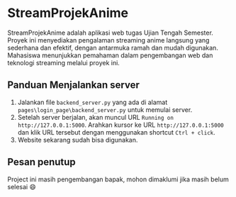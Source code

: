 # StreamProjekAnime

StreamProjekAnime adalah aplikasi web tugas Ujian Tengah Semester. Proyek ini menyediakan pengalaman streaming anime langsung yang sederhana dan efektif, dengan antarmuka ramah dan mudah digunakan. Mahasiswa menunjukkan pemahaman dalam pengembangan web dan teknologi streaming melalui proyek ini.

## Panduan Menjalankan server

1. Jalankan file `backend_server.py` yang ada di alamat `pages\login_page\backend_server.py` untuk memulai server.
2. Setelah server berjalan, akan muncul URL `Running on http://127.0.0.1:5000`. Arahkan kursor ke URL `http://127.0.0.1:5000` dan klik URL tersebut dengan menggunakan shortcut `Ctrl + click`.
3. Website sekarang sudah bisa digunakan.

## Pesan penutup

Project ini masih pengembangan bapak, mohon dimaklumi jika masih belum selesai 😄
